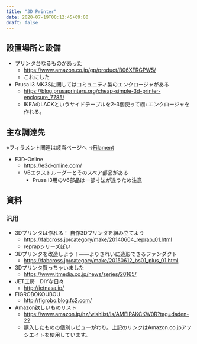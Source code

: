 ```yaml
---
title: "3D Printer"
date: 2020-07-19T00:12:45+09:00
draft: false
---
```


## 設置場所と設備
* プリンタ台なるものがあった
  * https://www.amazon.co.jp/gp/product/B06XFRGPW5/
  * これにした
* Prusa i3 MK3Sに関してはコミュニティ製のエンクロージャがある
  * https://blog.prusaprinters.org/cheap-simple-3d-printer-enclosure_7785/
  * IKEAのLACKというサイドテーブルを2-3個使って棚+エンクロージャを作れる。

## 主な調達先
※フィラメント関連は該当ページへ →[Filament](/digital_fabrication/3d_printer/filament)
* E3D-Online
  * https://e3d-online.com/
  * V6エクストルーダーとそのスペア部品がある
    * Prusa i3用のV6部品は一部寸法が違うため注意

## 資料
### 汎用
* 3Dプリンタは作れる！ 自作3Dプリンタを組み立てよう
  * https://fabcross.jp/category/make/20140604_reprap_01.html
  * reprapシリーズぽい
* 3Dプリンタを改造しよう！——よりきれいに造形できるファンダクト
  * https://fabcross.jp/category/make/20150612_bs01_plus_01.html
* 3Dプリンタ買っちゃいました
  * https://www.itmedia.co.jp/news/series/20165/
* JET工房　DIYな日々
  * http://jetnasa.jp/
* FIGROBOKOUBOU
  * http://figrobo.blog.fc2.com/
* Amazon欲しいものリスト
  * https://www.amazon.jp/hz/wishlist/ls/AMEIPAKCKW0R?tag=daden-22
  * 購入したものの個別レビューがわり。上記のリンクはAmazon.co.jpアソシエイトを使用しています。
